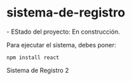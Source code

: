 <h1> sistema-de-registro</h1>
- EStado del proyecto: En construcción.

Para ejecutar el sistema, debes poner:

```npm install react```

Sistema de Registro 2

